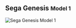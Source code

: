 ## Sega Genesis <small>Model 1</small>

![Sega Genesis Model 1](/images/consoles/large/Sega-Genesis-Mod1-Set.jpg)
